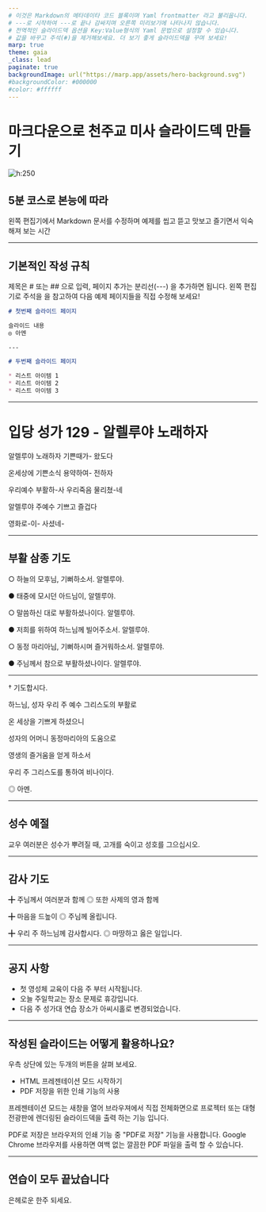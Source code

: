 ```yaml
---
# 이것은 Markdown의 메타데이타 코드 블록이며 Yaml frontmatter 라고 불리웁니다.
# ---로 시작하여 ---로 끝나 감싸지며 오른쪽 미리보기에 나타나지 않습니다.
# 전역적인 슬라이드덱 옵션을 Key:Value형식의 Yaml 문법으로 설정할 수 있습니다.
# 값을 바꾸고 주석(#)을 제거해보세요. 더 보기 좋게 슬라이드덱을 꾸며 보세요!
marp: true
theme: gaia
_class: lead
paginate: true
backgroundImage: url("https://marp.app/assets/hero-background.svg")
#backgroundColor: #000000
#color: #ffffff
---
```


<!-- 여기서 부터는 본격적으로 마크다운(Markdown) 문법으로 슬라이드를 작성 합니다 -->

# 마크다운으로 천주교 미사 슬라이드덱 만들기

![h:250](https://kcatholic-api.github.io/abudhabi/logo.svg)

## 5분 코스로 본능에 따라

왼쪽 편집기에서 Markdown 문서를 수정하며 
예제를 씹고 뜯고 맛보고 즐기면서 익숙해져 보는 시간

<!-- 커버 페이지 입니다.
Heading 1(#)을 사용하여 제목을 중간에 위치해 보세요.
![h:높이](이미지URL)을 추가하여 소속 공동체의 로고를 넣어보세요.
-->

---

## 기본적인 작성 규칙

제목은 # 또는 ## 으로 입력, 페이지 추가는 분리선(---) 을 추가하면 됩니다.
왼쪽 편집기로 주석을 을 참고하여 다음 예제 페이지들을 직접 수정해 보세요!

```markdown
# 첫번째 슬라이드 페이지

슬라이드 내용
◎ 아멘

---

# 두번째 슬라이드 페이지

* 리스트 아이템 1
* 리스트 아이템 2
* 리스트 아이템 3
```

---

<!-- Marpit Markdown 문법에 따라 페이지 분리선(---)으로 슬라이드덱을 추가할 수 있습니다 -->

# 입당 성가 129 - 알렐루야 노래하자

알렐루야 노래하자 기쁜때가- 왔도다

온세상에 기쁜소식 용약하여- 전하자

우리예수 부활하-사 우리죽음 물리쳤-네

알렐루야 주예수 기쁘고 즐겁다

영화로-이- 사셨네-

<!-- 커버 페이지 예제에 나온 이미지 삽입 방식을 통하여 가사 대신에 악보그림을 넣는 것도 좋은 방법입니다. -->

---

## 부활 삼종 기도

○ 하늘의 모후님, 기뻐하소서. 알렐루야.

● 태중에 모시던 아드님이, 알렐루야.

○ 말씀하신 대로 부활하셨나이다. 알렐루야.

● 저희를 위하여 하느님께 빌어주소서. 알렐루야.

○ 동정 마리아님, 기뻐하시며 즐거워하소서. 알렐루야.

● 주님께서 참으로 부활하셨나이다. 알렐루야.

<!-- 부활 삼종 기도 처럼 줄이 너무 길면 페이지 분리선(---)을 넣어 여러장에 나누어 입력하세요 -->

---

<!-- 이번 장표 예제 처럼 Heading (#)을 꼭 넣지 않아도 됩니다. -->

† 기도합시다.

하느님, 성자 우리 주 예수 그리스도의 부활로

온 세상을 기쁘게 하셨으니

성자의 어머니 동정마리아의 도움으로

영생의 즐거움을 얻게 하소서

우리 주 그리스도를 통하여 비나이다.

◎ 아멘.

---

## 성수 예절

교우 여러분은 성수가 뿌려질 때, 고개를 숙이고 성호를 그으십시오.

---

## 감사 기도

╋ 주님께서 여러분과 함께
◎ 또한 사제의 영과 함께

╋ 마음을 드높이
◎ 주님께 올립니다.

╋ 우리 주 하느님께 감사합시다.
◎ 마땅하고 옳은 일입니다.

---

## 공지 사항

* 첫 영성체 교육이 다음 주 부터 시작됩니다.
* 오늘 주일학교는 장소 문제로 휴강입니다.
* 다음 주 성가대 연습 장소가 아씨시홀로 변경되었습니다.

---

## 작성된 슬라이드는 어떻게 활용하나요?

우측 상단에 있는 두개의 버튼을 살펴 보세요.

* HTML 프레젠테이션 모드 시작하기
* PDF 저장을 위한 인쇄 기능의 사용

프레젠테이션 모드는 새창을 열어 브라우져에서 직접 전체화면으로 프로젝터 또는 대형 전광판에 렌더링된 슬라이드덱을 출력 하는 기능 입니다.

PDF로 저장은 브라우저의 인쇄 기능 중 "PDF로 저장" 기능을 사용합니다. Google Chrome 브라우저를 사용하면 여백 없는 깔끔한 PDF 파일을 출력 할 수 있습니다.


---

## 연습이 모두 끝났습니다<!--fit-->

<!--
"fit"를 Heading 1에 주석으로 넣어 보세요.
제목을 화면에 꽉 채울 수 있습니다.
-->

은헤로운 한주 되세요.
